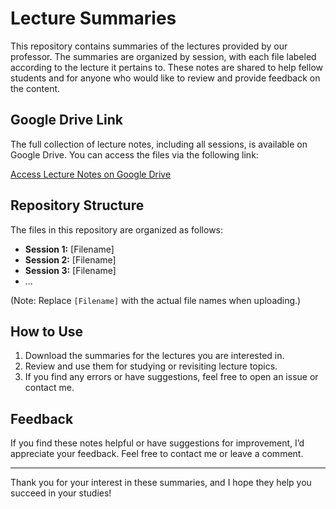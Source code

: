 # Lecture Summaries

This repository contains summaries of the lectures provided by our professor. The summaries are organized by session, with each file labeled according to the lecture it pertains to. These notes are shared to help fellow students and for anyone who would like to review and provide feedback on the content.

## Google Drive Link
The full collection of lecture notes, including all sessions, is available on Google Drive. You can access the files via the following link:

[Access Lecture Notes on Google Drive](https://drive.google.com/drive/folders/1eyL2dyyXq_CTop6ZvJRZQUqCqYU4PQKf?usp=sharing)

## Repository Structure
The files in this repository are organized as follows:

- **Session 1:** [Filename]
- **Session 2:** [Filename]
- **Session 3:** [Filename]
- ...

(Note: Replace `[Filename]` with the actual file names when uploading.)

## How to Use
1. Download the summaries for the lectures you are interested in.
2. Review and use them for studying or revisiting lecture topics.
3. If you find any errors or have suggestions, feel free to open an issue or contact me.

## Feedback
If you find these notes helpful or have suggestions for improvement, I’d appreciate your feedback. Feel free to contact me or leave a comment.

---
Thank you for your interest in these summaries, and I hope they help you succeed in your studies!
